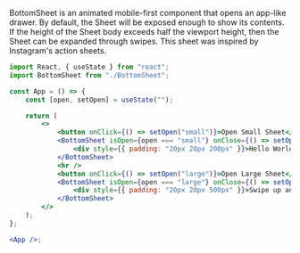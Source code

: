 BottomSheet is an animated mobile-first component that opens an app-like drawer.
By default, the Sheet will be exposed enough to show its contents.
If the height of the Sheet body exceeds half the viewport height, then the Sheet can be expanded through swipes.
This sheet was inspired by Instagram's action sheets.

```jsx
import React, { useState } from "react";
import BottomSheet from "./BottomSheet";

const App = () => {
	const [open, setOpen] = useState("");

	return (
		<>
			<button onClick={() => setOpen("small")}>Open Small Sheet</button>
			<BottomSheet isOpen={open === "small"} onClose={() => setOpen("")}>
				<div style={{ padding: "20px 20px 200px" }}>Hello World</div>
			</BottomSheet>
			<hr />
			<button onClick={() => setOpen("large")}>Open Large Sheet</button>
			<BottomSheet isOpen={open === "large"} onClose={() => setOpen("")}>
				<div style={{ padding: "20px 20px 500px" }}>Swipe up and down</div>
			</BottomSheet>
		</>
	);
};

<App />;
```
